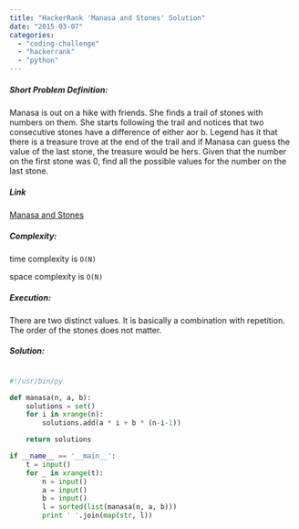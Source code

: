 ```yaml
---
title: "HackerRank 'Manasa and Stones' Solution"
date: "2015-03-07"
categories: 
  - "coding-challenge"
  - "hackerrank"
  - "python"
---
```


##### Short Problem Definition:

Manasa is out on a hike with friends. She finds a trail of stones with numbers on them. She starts following the trail and notices that two consecutive stones have a difference of either aor b. Legend has it that there is a treasure trove at the end of the trail and if Manasa can guess the value of the last stone, the treasure would be hers. Given that the number on the first stone was 0, find all the possible values for the number on the last stone.

##### Link

[Manasa and Stones](https://www.hackerrank.com/challenges/manasa-and-stones)

##### Complexity:

time complexity is `O(N)`

space complexity is `O(N)`

##### Execution:

There are two distinct values. It is basically a combination with repetition. The order of the stones does not matter.

##### Solution:

```python

#!/usr/bin/py

def manasa(n, a, b):
    solutions = set()
    for i in xrange(n):
        solutions.add(a * i + b * (n-i-1))

    return solutions

if __name__ == '__main__':
    t = input()
    for _ in xrange(t):
        n = input()
        a = input()
        b = input()
        l = sorted(list(manasa(n, a, b)))
        print ' '.join(map(str, l))
```
